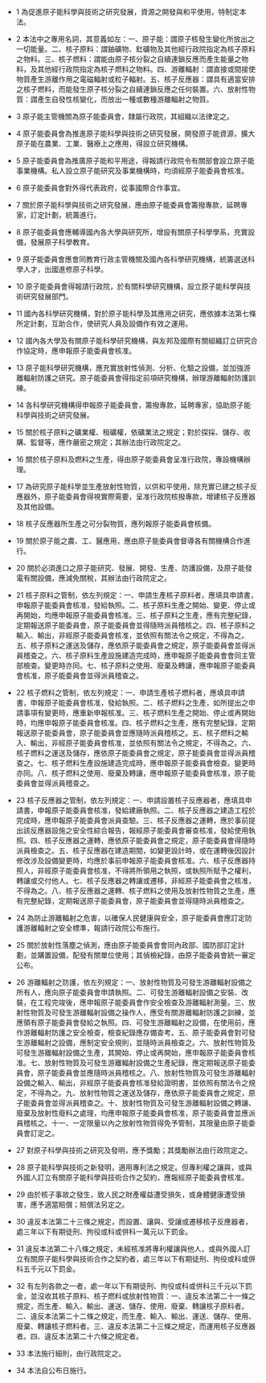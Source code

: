 * 1 為促進原子能科學與技術之研究發展，資源之開發與和平使用，特制定本法。

* 2 本法中之專用名詞，其意義如左：一、原子能：謂原子核發生變化所放出之一切能量。二、核子原料：謂鈾礦物、釷礦物及其他經行政院指定為核子原料之物料。三、核子燃料：謂能由原子核分裂之自續連鎖反應而產生能量之物料，及其他經行政院指定為核子燃料之物料。四、游離輻射：謂直接或間接使物質產生游離作用之電磁輻射或粒子輻射。五、核子反應器：謂具有適當安排之核子燃料，而能發生原子核分裂之自續連鎖反應之任何裝置。六、放射性物質：謂產生自發性核變化，而放出一種或數種游離輻射之物質。

* 3 原子能主管機關為原子能委員會，隸屬行政院，其組織以法律定之。

* 4 原子能委員會為推進原子能科學與技術之研究發展，開發原子能資源，擴大原子能在農業、工業、醫療上之應用，得設立研究機構。

* 5 原子能委員會為推廣原子能和平用途，得報請行政院令有關部會設立原子能事業機構。私人設立原子能研究及事業機構時，均須經原子能委員會核准。

* 6 原子能委員會對外得代表政府，從事國際合作事宜。

* 7 關於原子能科學與技術之研究發展，應由原子能委員會籌撥專款，延聘專家，訂定計劃，統籌進行。

* 8 原子能委員會應輔導國內各大學與研究所，增設有關原子科學學系，充實設備，發展原子科學教育。

* 9 原子能委員會應會同教育行政主管機關及國內各科學研究機構，統籌選送科學人才，出國進修原子科學。

* 10 原子能委員會得報請行政院，於有關科學研究機構，設立原子能科學與技術研究發展部門。

* 11 國內各科學研究機構，對於原子能科學及其應用之研究，應依據本法第七條所定計劃，互助合作，使研究人員及設備作有效之運用。

* 12 國內各大學及有關原子能科學研究機構，與友邦及國際有關組織訂立研究合作協定時，應申報原子能委員會核准。

* 13 原子能科學研究機構，應充實放射性偵測、分析、化驗之設備，並加強游離輻射防護之研究。原子能委員會得指定前項研究機構，辦理游離輻射防護訓練。

* 14 各科學研究機構得申報原子能委員會，籌撥專款，延聘專家，協助原子能科學與技術之研究發展。

* 15 關於核子原料之礦業權、租礦權，依礦業法之規定；對於探採、儲存、收購、監督等，應作嚴密之規定；其辦法由行政院定之。

* 16 關於核子原料及燃料之生產，得由原子能委員會呈准行政院，專設機構辦理。

* 17 為研究原子能科學並生產放射性物質，以供和平使用，除充實已建之核子反應器外，原子能委員會得視實際需要，呈准行政院核撥專款，增建核子反應器及其他設備。

* 18 核子反應器所生產之可分裂物質，應列報原子能委員會核備。

* 19 關於原子能之農、工、醫應用，應由原子能委員會督導各有關機構合作進行。

* 20 關於必須進口之原子能研究、發展、開發、生產、防護設備，及原子能發電有關設備，應減免關稅，其辦法由行政院定之。

* 21 核子原料之管制，依左列規定：一、申請生產核子原料者，應填具申請書，申報原子能委員會核准，發給執照。二、核子原料生產之開始、變更、停止或再開始，均應申報原子能委員會核准。三、核子原料之生產，應有完整紀錄，定期報送原子能委員會，原子能委員會並得隨時派員稽核之。四、核子原料之輸入、輸出，非經原子能委員會核准，並依照有關法令之規定，不得為之。五、核子原料之運送及儲存，應依原子能委員會之規定，原子能委員會並得派員稽查之。六、核子原料生產設施建造完成時，應申報原子能委員會會同主管部檢查。變更時亦同。七、核子原料之使用、廢棄及轉讓，應申報原子能委員會核准，原子能委員會並得派員稽查之。

* 22 核子燃料之管制，依左列規定：一、申請生產核子燃料者，應填具申請書，申報原子能委員會核准，發給執照。二、核子燃料之生產，如所提出之申請事項有變更時，應重新申報核准。三、核子燃料生產之開始、停止或再開始時，均應申報原子能委員會核准。四、核子燃料之生產，應有完整紀錄，定期報送原子能委員會，原子能委員會並應隨時派員稽核之。五、核子燃料之輸入、輸出，非經原子能委員會核准，並依照有關法令之規定，不得為之。六、核子燃料之運送及儲存，應依原子能委員會之規定，原子能委員會並得派員稽查之。七、核子燃料生產設施建造完成時，應申報原子能委員會檢查。變更時亦同。八、核子燃料之使用、廢棄及轉讓，應申報原子能委員會核准，原子能委員會並得派員稽查之。

* 23 核子反應器之管制，依左列規定：一、申請設置核子反應器者，應填具申請書，申報原子能委員會核准，發給建廠執照。二、核子反應器之建造工程於完成時，應申報原子能委員會派員查驗。三、核子反應器之運轉，應於事前提出該反應器設施之安全性綜合報告，報經原子能委員會審查核准，發給使用執照。四、核子反應器之運轉，應依原子能委員會之規定，原子能委員會得隨時派員檢查之。五、核子反應器在建造期間，如變更設計時，或在運轉後因設計修改涉及設備變更時，均應於事前申報原子能委員會核准。六、核子反應器持照人，非經原子能委員會核准，不得將所領用之執照，或執照所賦予之權利，轉讓或交付他人。七、核子反應器之轉讓或遷移，非經原子能委員會之核准，不得為之。八、核子反應器之運轉、核子燃料之使用及放射性物質之生產，應有完整紀錄，定期報送原子能委員會，原子能委員會並得隨時派員稽查之。

* 24 為防止游離輻射之危害，以確保人民健康與安全，原子能委員會應訂定防護游離輻射之安全標準，報請行政院公布施行。

* 25 關於放射性落塵之偵測，應由原子能委員會會同內政部、國防部訂定計劃，並購置設備，配發有關單位使用；其偵檢紀錄，由原子能委員會統一審定公布。

* 26 游離輻射之防護，依左列規定：一、放射性物質及可發生游離輻射設備之所有人，應向原子能委員會申請執照。二、可發生游離輻射設備之安裝、改裝，在工程完竣後，應申報原子能委員會作安全檢查及游離輻射測量。三、放射性物質及可發生游離輻射設備之操作人，應受有關游離輻射防護之訓練，並應領有原子能委員會發給之執照。四、可發生游離輻射之設備，在使用前，應作游離輻射防護之安全檢查，檢查紀錄應存備查考。五、原子能委員會對可發生游離輻射之設備，應制定安全規則，並隨時派員檢查之。六、放射性物質及可發生游離輻射設備之生產，其開始、停止或再開始，應申報原子能委員會核准。七、放射性物質及可發生游離輻射設備之生產紀錄，應定期報送原子能委員會，原子能委員會並應隨時派員稽核之。八、放射性物質及可發生游離輻射設備之輸入、輸出，非經原子能委員會核准發給證明書，並依照有關法令之規定，不得為之。九、放射性物質之運送及儲存，應依原子能委員會之規定，原子能委員會並得派員稽查之。十、放射性物質及可發生游離輻射設備之轉讓、廢棄及放射性廢料之處理，均應申報原子能委員會核准，原子能委員會並應派員稽核之。十一、一定限量以內之放射性物質得免予管制，其限量由原子能委員會訂定之。

* 27 對原子科學與技術之研究及發明，應予獎勵；其獎勵辦法由行政院定之。

* 28 原子能科學與技術之新發明，適用專利法之規定。但專利權之讓與，或與外國人訂立有關原子能科學與技術合作之契約，應報經原子能委員會核准。

* 29 由於核子事故之發生，致人民之財產權益遭受損失，或身體健康遭受損害，應予適當賠償；賠償法另定之。

* 30 違反本法第二十三條之規定，而設置、讓與、受讓或遷移核子反應器者，處三年以下有期徒刑、拘役或科或併科一萬元以下罰金。

* 31 違反本法第二十八條之規定，未經核准將專利權讓與他人，或與外國人訂立有關原子能科學與技術合作之契約者，處三年以下有期徒刑、拘役或科或併科五千元以下罰金。

* 32 有左列各款之一者，處一年以下有期徒刑、拘役或科或併科三千元以下罰金，並沒收其核子原料、核子燃料或放射性物質：一、違反本法第二十一條之規定，而生產、輸入、輸出、運送、儲存、使用、廢棄、轉讓核子原料者。二、違反本法第二十二條之規定，而生產、輸入、輸出、運送、儲存、使用、廢棄、轉讓核子燃料者。三、違反本法第二十三條之規定，而運用核子反應器者。四、違反本法第二十六條之規定者。

* 33 本法施行細則，由行政院定之。

* 34 本法自公布日施行。

